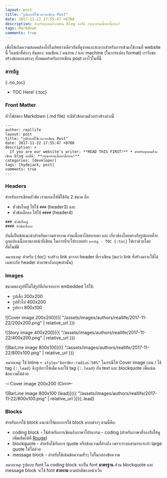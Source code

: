 ```yaml
---
layout: post
title: "รูปแบบที่ใช้เวลาจะเขียน Post"
date: 2017-11-22 17:55:47 +0700
description: สำหรับทุกคนที่จะเขียน blog ลงที่นี่ กรุณาอ่านเนื้อหานี้ก่อน!
tags: Markdown
comments: true
---
```

เพื่อให้เกิดความสอดคล้องไปในทิศทางเดียวกันที่ดูง่ายและสะดวกสำหรับการเข้ามาใช้งานที่ website นี้ ในหน้าที่ต่างๆ กันของ: คนเขียน / คนอ่าน / และ machine (ในการแปลง format) เราจึงขอสร้างข้อตกลงต่างๆ ทั้งหมดสำหรับการเขียน post เอาไว้ในที่นี้

### สารบัญ
{:.no_toc}
* TOC Here!
{:toc}
### Front Matter

หัวไฟล์ของ Markdown (.md file) จะมีหัวข้อตามตัวอย่างข้างล่างนี้
~~~
---
author: reallife
layout: post
title: "รูปแบบที่ใช้เวลาจะเขียน Post"
date: 2017-11-22 17:55:47 +0700
description: >
  If you are our website's writer: **READ THIS FIRST!** • สำหรับทุกคนที่จะเขียน blog ลงที่นี่: **กรุณาอ่านเนื้อหานี้ก่อน!**
categories: [developer]
tags: [hydejack, post]
comments: true
---
~~~
### Headers

สำหรับการเขียนหัวข้อ เราตกลงให้มีใช้กัน 2 ขนาด คือ
* หัวข้อใหญ่ ให้ใช้ `###` (header3) และ
* หัวข้อเล็กลง ให้ใช้ `####` (header4)

~~~
### หัวข้อใหญ่
#### หัวข้อเล็กลง
~~~

อันนี้เป็นข้อแนะนำสำหรับความสวยงาม อ่านเนื้อหาได้สบายตา และ เกี่ยวข้องโดยตรงกับรูปแบบที่จะถูกแปลงเนื้อหาของหน้าที่เขียน ในการที่จะให้ระบบทำ `สารบัญ - TOC {:toc}` ให้เราด้วยโดยอัตโนมัติ

_หมายเหตุ:_ สำหรับ {:toc} จะสร้าง link มาจาก header ที่เราเขียน (พบว่า link ที่สร้างมาจะใช้ได้เฉพาะกับ header คำภาษาอังกฤษเท่านั้น)
### Images

ขนาดของรูปที่ไม่ใช่รูปที่เกิดจากการ embedded ให้ใช้:
* รูปเล็ก 200x200
* รูปทั่วไป 400x200
* รูปยาว 800x100

![Cover image 200x200]({{ "/assets/images/authors/reallife/2017-11-22/200x200.png" | relative_url }})

![Story image 400x200]({{ "/assets/images/authors/reallife/2017-11-22/400x200.png" | relative_url }})

![BarLine image 800x100]({{ "/assets/images/authors/reallife/2017-11-22/800x100.png" | relative_url }})

_หมายเหตุ:_ ใช้ Inline `+ style="border-radius:50%"` ในกรณีให้ Cover image กลม / ใช้ tag `{:.lead}` ดึงรูปยาวให้เต็ม และใช้ tag `{:.lead}` กับ text และ blockquote เพื่อเน้นข้อความได้ด้วย

<img src="/jekyll-clean-dark/assets/images/authors/reallife/2017-11-22/200x200.png" alt="Cover image 200x200 (Circle)" style="border-radius:50%">

![BarLine image 800x100 (lead)]({{ "/assets/images/authors/reallife/2017-11-22/800x100.png" | relative_url }}){:.lead}

### Blocks
สำหรับการใช้ block แนะนำให้แยกการใช้ block แบบต่างๆ ตามนี้คือ:
* coding block - ใช้สำหรับการเขียนถึงภาษาโปรแกรม - coding (สำหรับภาษาที่รองรับให้ดูเพิ่มเติมได้ที่ [Rouge](https://github.com/jneen/rouge))
* blockquote - สำหรับใช้กับการ quote หรือข้อความที่อ้างถึง เพราะระบบสามารถจะทำ large quote ให้ได้ด้วย
* message block - สำหรับใช้เน้นข้อความทั่วๆ ไปในกล่องข้อความ

_หมายเหตุ:_ รูปแบบ font ใน coding block จะเป็น font **มาตรฐาน** ส่วน blockquote และ message block จะใช้ font **สวยงาม** ตามปกติของหน้าเว็บ
